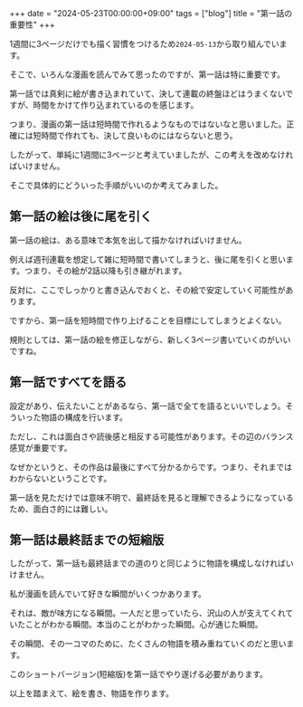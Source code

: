 +++
date = "2024-05-23T00:00:00+09:00"
tags = ["blog"]
title = "第一話の重要性"
+++

1週間に3ページだけでも描く習慣をつけるため`2024-05-13`から取り組んでいます。

そこで、いろんな漫画を読んでみて思ったのですが、第一話は特に重要です。

第一話では真剣に絵が書き込まれていて、決して連載の終盤ほどはうまくないですが、時間をかけて作り込まれているのを感じます。

つまり、漫画の第一話は短時間で作れるようなものではないなと思いました。正確には短時間で作れても、決して良いものにはならないと思う。

したがって、単純に1週間に3ページと考えていましたが、この考えを改めなければいけません。

そこで具体的にどういった手順がいいのか考えてみました。

## 第一話の絵は後に尾を引く

第一話の絵は、ある意味で本気を出して描かなければいけません。

例えば週刊連載を想定して雑に短時間で書いてしまうと、後に尾を引くと思います。つまり、その絵が2話以降も引き継がれます。

反対に、ここでしっかりと書き込んでおくと、その絵で安定していく可能性があります。

ですから、第一話を短時間で作り上げることを目標にしてしまうとよくない。

規則としては、第一話の絵を修正しながら、新しく3ページ書いていくのがいいですね。

## 第一話ですべてを語る

設定があり、伝えたいことがあるなら、第一話で全てを語るといいでしょう。そういった物語の構成を行います。

ただし、これは面白さや読後感と相反する可能性があります。その辺のバランス感覚が重要です。

なぜかというと、その作品は最後にすべて分かるからです。つまり、それまではわからないということです。

第一話を見ただけでは意味不明で、最終話を見ると理解できるようになっているため、面白さ的には難しい。

## 第一話は最終話までの短縮版

したがって、第一話も最終話までの道のりと同じように物語を構成しなければいけません。

私が漫画を読んでいて好きな瞬間がいくつかあります。

それは、敵が味方になる瞬間。一人だと思っていたら、沢山の人が支えてくれていたことがわかる瞬間。本当のことがわかった瞬間。心が通じた瞬間。

その瞬間、その一コマのために、たくさんの物語を積み重ねていくのだと思います。

このショートバージョン(短縮版)を第一話でやり遂げる必要があります。

以上を踏まえて、絵を書き、物語を作ります。

